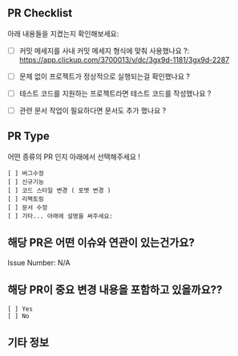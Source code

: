 ## PR Checklist
아래 내용들을 지켰는지 확인해보세요:

- [ ] 커밋 메세지를 사내 커밋 메세지 형식에 맞춰 사용했나요 ?: https://app.clickup.com/3700013/v/dc/3gx9d-1181/3gx9d-2287
- [ ] 문제 없이 프로젝트가 정상적으로 실행되는걸 확인했나요 ? 
- [ ] 테스트 코드를 지원하는 프로젝트라면 테스트 코드를 작성했나요 ? 
- [ ] 관련 문서 작업이 필요하다면 문서도 추가 했나요 ? 


## PR Type
어떤 종류의 PR 인지 아래에서 선택해주세요 ! 

<!-- "x" 를 사용해서 체크박스가 사용가능합니다. -->
```
[ ] 버그수정
[ ] 신규기능
[ ] 코드 스타일 변경 ( 포멧 변경 )
[ ] 리팩토링
[ ] 문서 수정
[ ] 기타... 아래에 설명을 써주세요:
```

## 해당 PR은 어떤 이슈와 연관이 있는건가요?
<!-- 관련 이슈에 대해서 태그를 달아주세요 ! -->

Issue Number: N/A


## 해당 PR이 중요 변경 내용을 포함하고 있을까요??
```
[ ] Yes
[ ] No
```

<!-- 중요 변경 내용 ( 삭제 또는 공용으로 사용되는 코드들이 수정 )이 있으면 상세하게 기재해주세요. -->


## 기타 정보